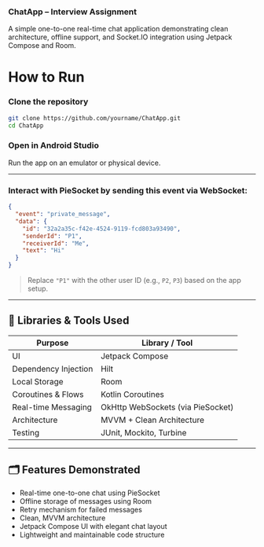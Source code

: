 ### ChatApp – Interview Assignment
A simple one-to-one real-time chat application demonstrating clean architecture, offline support, and Socket.IO integration using Jetpack Compose and Room.
#  How to Run

### Clone the repository

```bash
git clone https://github.com/yourname/ChatApp.git
cd ChatApp
```

### Open in Android Studio

Run the app on an emulator or physical device.

---

### Interact with PieSocket by sending this event via WebSocket:

```json
{
  "event": "private_message",
  "data": {
    "id": "32a2a35c-f42e-4524-9119-fcd803a93490",
    "senderId": "P1",
    "receiverId": "Me",
    "text": "Hi"
  }
}
```

> Replace `"P1"` with the other user ID (e.g., `P2`, `P3`) based on the app setup.

---

## 🧰 Libraries & Tools Used

| Purpose               | Library / Tool             |
|------------------------|-----------------------------|
| UI                     | Jetpack Compose             |
| Dependency Injection   | Hilt                        |
| Local Storage          | Room                        |
| Coroutines & Flows     | Kotlin Coroutines           |
| Real-time Messaging    |OkHttp WebSockets (via PieSocket)   |
| Architecture           | MVVM + Clean Architecture   |
| Testing                | JUnit, Mockito, Turbine     |

---

## 🗂️ Features Demonstrated

- Real-time one-to-one chat using PieSocket  
- Offline storage of messages using Room  
- Retry mechanism for failed messages  
- Clean, MVVM architecture  
- Jetpack Compose UI with elegant chat layout  
- Lightweight and maintainable code structure

